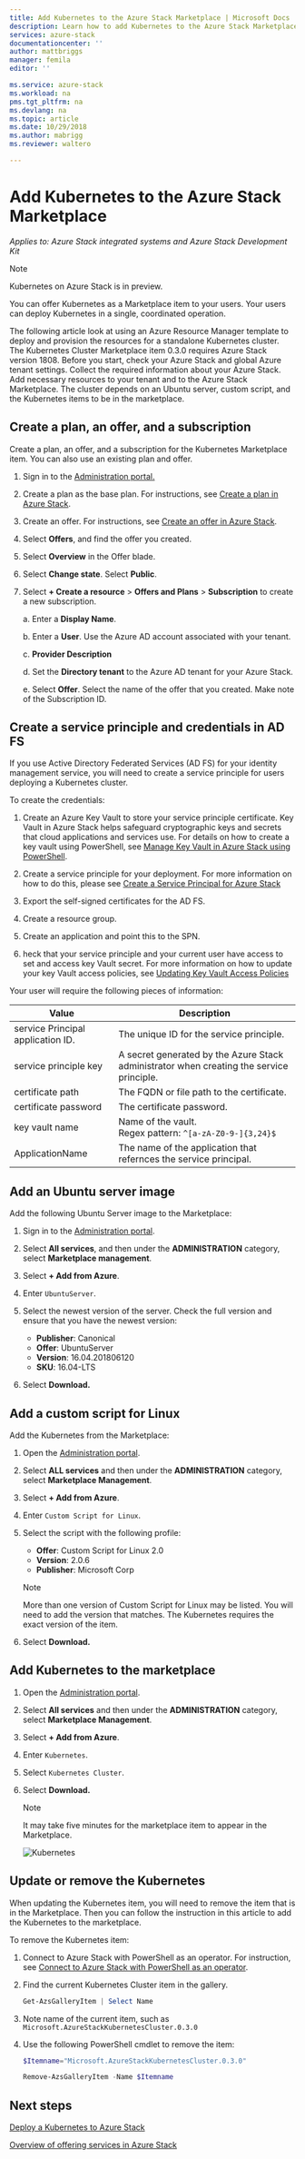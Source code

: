 ```yaml
---
title: Add Kubernetes to the Azure Stack Marketplace | Microsoft Docs
description: Learn how to add Kubernetes to the Azure Stack Marketplace.
services: azure-stack
documentationcenter: ''
author: mattbriggs
manager: femila
editor: ''

ms.service: azure-stack
ms.workload: na
pms.tgt_pltfrm: na
ms.devlang: na
ms.topic: article
ms.date: 10/29/2018
ms.author: mabrigg
ms.reviewer: waltero

---
```


# Add Kubernetes to the Azure Stack Marketplace

*Applies to: Azure Stack integrated systems and Azure Stack Development Kit*

> [!note]  
> Kubernetes on Azure Stack is in preview.

You can offer Kubernetes as a Marketplace item to your users. Your users can deploy Kubernetes in a single, coordinated operation.

The following article look at using an Azure Resource Manager template to deploy and provision the resources for a standalone Kubernetes cluster. The Kubernetes Cluster Marketplace item 0.3.0 requires Azure Stack version 1808. Before you start, check your Azure Stack and global Azure tenant settings. Collect the required information about your Azure Stack. Add necessary resources to your tenant and to the Azure Stack Marketplace. The cluster depends on an Ubuntu server, custom script, and the Kubernetes items to be in the marketplace.

## Create a plan, an offer, and a subscription

Create a plan, an offer, and a subscription for the Kubernetes Marketplace item. You can also use an existing plan and offer.

1. Sign in to the [Administration portal.](https://adminportal.local.azurestack.external)

1. Create a plan as the base plan. For instructions, see [Create a plan in Azure Stack](azure-stack-create-plan.md).

1. Create an offer. For instructions, see [Create an offer in Azure Stack](azure-stack-create-offer.md).

1. Select **Offers**, and find the offer you created.

1. Select **Overview** in the Offer blade.

1. Select **Change state**. Select **Public**.

1. Select **+ Create a resource** > **Offers and Plans** > **Subscription** to create a new subscription.

    a. Enter a **Display Name**.

    b. Enter a **User**. Use the Azure AD account associated with your tenant.

    c. **Provider Description**

    d. Set the **Directory tenant** to the Azure AD tenant for your Azure Stack. 

    e. Select **Offer**. Select the name of the offer that you created. Make note of the Subscription ID.

## Create a service principle and credentials in AD FS

If you use Active Directory Federated Services (AD FS) for your identity management service, you will need to create a service principle for users deploying a Kubernetes cluster.

To create the credentials:

1. Create an Azure Key Vault to store your service principle certificate. Key Vault in Azure Stack helps safeguard cryptographic keys and secrets that cloud applications and services use. For details on how to create a key vault using PowerShell, see [Manage Key Vault in Azure Stack using PowerShell](azure-stack-kv-manage-powershell.md).

1. Create a service principle for your deployment. For more information on how to do this, please see [Create a Service Principal for Azure Stack](azure-stack-create-service-principals.md)

3. Export the self-signed certificates for the AD FS.

4. Create a resource group.

5. Create an application and point this to the SPN.

6. heck that your service principle and your current user have access to set and access key Vault secret. For more information on how to update your key Vault access policies, see [Updating Key Vault Access Policies](https://docs.microsoft.com/rest/api/keyvault/vaults/updateaccesspolicy)

Your user will require the following pieces of information:

| Value | Description |
| ---   | ----        |
| service Principal application ID. | The unique ID for the service principle. |
| service principle key | A secret generated by the Azure Stack administrator when creating the service principle. |
| certificate path | The FQDN or file path to the certificate. |
| certificate password | The certificate password. |
| key vault name |  Name of the vault.<br> Regex pattern: `^[a-zA-Z0-9-]{3,24}$` |
| ApplicationName | The name of the application that refernces the service principal. |

## Add an Ubuntu server image

Add the following Ubuntu Server image to the Marketplace:

1. Sign in to the [Administration portal](https://adminportal.local.azurestack.external).

1. Select **All services**, and then under the **ADMINISTRATION** category, select **Marketplace management**.

1. Select **+ Add from Azure**.

1. Enter `UbuntuServer`.

1. Select the newest version of the server. Check the full version and ensure that you have the newest version:
    - **Publisher**: Canonical
    - **Offer**: UbuntuServer
    - **Version**: 16.04.201806120
    - **SKU**: 16.04-LTS

1. Select **Download.**

## Add a custom script for Linux

Add the Kubernetes from the Marketplace:

1. Open the [Administration portal](https://adminportal.local.azurestack.external).

1. Select **ALL services** and then under the **ADMINISTRATION** category, select **Marketplace Management**.

1. Select **+ Add from Azure**.

1. Enter `Custom Script for Linux`.

1. Select the script with the following profile:
    - **Offer**: Custom Script for Linux 2.0
    - **Version**: 2.0.6
    - **Publisher**: Microsoft Corp

    > [!Note]  
    > More than one version of Custom Script for Linux may be listed. You will need to add the version that matches. The Kubernetes requires the exact version of the item.

1. Select **Download.**


## Add Kubernetes to the marketplace

1. Open the [Administration portal](https://adminportal.local.azurestack.external).

1. Select **All services** and then under the **ADMINISTRATION** category, select **Marketplace Management**.

1. Select **+ Add from Azure**.

1. Enter `Kubernetes`.

1. Select `Kubernetes Cluster`.

1. Select **Download.**

    > [!note]  
    > It may take five minutes for the marketplace item to appear in the Marketplace.

    ![Kubernetes](user/media/azure-stack-solution-template-kubernetes-deploy/marketplaceitem.png)

## Update or remove the Kubernetes 

When updating the Kubernetes item, you will need to remove the item that is in the Marketplace. Then you can follow the instruction in this article to add the Kubernetes to the marketplace.

To remove the Kubernetes item:

1. Connect to Azure Stack with PowerShell as an operator. For instruction, see [Connect to Azure Stack with PowerShell as an operator](https://docs.microsoft.com/azure/azure-stack/azure-stack-powershell-configure-admin).

2. Find the current Kubernetes Cluster item in the gallery.

    ```PowerShell  
    Get-AzsGalleryItem | Select Name
    ```
    
3. Note name of the current item, such as `Microsoft.AzureStackKubernetesCluster.0.3.0`

4. Use the following PowerShell cmdlet to remove the item:

    ```PowerShell  
    $Itemname="Microsoft.AzureStackKubernetesCluster.0.3.0"

    Remove-AzsGalleryItem -Name $Itemname
    ```

## Next steps

[Deploy a Kubernetes to Azure Stack](https://docs.microsoft.com/azure/azure-stack/user/azure-stack-solution-template-kubernetes-deploy)



[Overview of offering services in Azure Stack](azure-stack-offer-services-overview.md)
